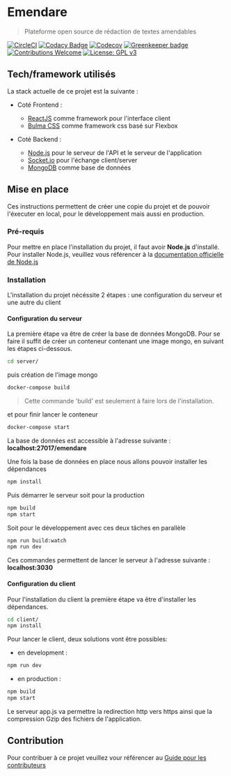 # Emendare

> Plateforme open source de rédaction de textes amendables

[![CircleCI](https://circleci.com/gh/jimmyleray/Emendare.svg?style=svg)](https://circleci.com/gh/jimmyleray/Emendare) [![Codacy Badge](https://api.codacy.com/project/badge/Grade/0a1f29651edb493ba197fd794d4bc5d4)](https://www.codacy.com/app/jimmy.leray/Emendare?utm_source=github.com&utm_medium=referral&utm_content=JimmyLeray/Emendare&utm_campaign=Badge_Grade) [![Codecov](https://codecov.io/gh/JimmyLeray/Emendare/branch/master/graph/badge.svg)](https://codecov.io/gh/JimmyLeray/Emendare) [![Greenkeeper badge](https://badges.greenkeeper.io/jimmyleray/Emendare.svg)](https://greenkeeper.io/) [![Contributions Welcome](https://img.shields.io/badge/contributions-welcome-brightgreen.svg?style=flat)](https://github.com/jimmyleray/Emendare/issues) [![License: GPL v3](https://img.shields.io/badge/License-GPL%20v3-blue.svg)](https://www.gnu.org/licenses/gpl-3.0)

## Tech/framework utilisés

La stack actuelle de ce projet est la suivante :

- Coté Frontend :

  - [ReactJS](https://reactjs.org/) comme framework pour l'interface client
  - [Bulma CSS](https://bulma.io/) comme framework css basé sur Flexbox

- Coté Backend :
  - [Node.js](https://nodejs.org/en/) pour le serveur de l'API et le serveur de l'application
  - [Socket.io](https://socket.io/) pour l'échange client/server
  - [MongoDB](https://www.mongodb.com/fr) comme base de données

## Mise en place

Ces instructions permettent de créer une copie du projet et de pouvoir l'éxecuter en local, pour le développement mais aussi en production.

### Pré-requis

Pour mettre en place l'installation du projet, il faut avoir **Node.js** d'installé.
Pour installer Node.js, veuillez vous référencer à la [documentation officielle de Node.js](https://nodejs.org/fr/)

### Installation

L'installation du projet nécéssite 2 étapes : une configuration du serveur et une autre du client

#### Configuration du serveur

La première étape va être de créer la base de données MongoDB. Pour se faire il suffit de créer un conteneur contenant une image mongo, en suivant les étapes ci-dessous.

```bash
cd server/
```

puis création de l'image mongo

```bash
docker-compose build
```

> Cette commande 'build' est seulement à faire lors de l'installation.

et pour finir lancer le conteneur

```bash
docker-compose start
```

La base de données est accessible à l'adresse suivante : **localhost:27017/emendare**

Une fois la base de données en place nous allons pouvoir installer les dépendances

```bash
npm install
```

Puis démarrer le serveur soit pour la production

```bash
npm build
npm start
```

Soit pour le développement avec ces deux tâches en parallèle

```bash
npm run build:watch
npm run dev
```

Ces commandes permettent de lancer le serveur à l'adresse suivante : **localhost:3030**

#### Configuration du client

Pour l'installation du client la première étape va être d'installer les dépendances.

```bash
cd client/
npm install
```

Pour lancer le client, deux solutions vont être possibles:

- en development :

```bash
npm run dev
```

- en production :

```bash
npm build
npm start
```

Le serveur app.js va permettre la redirection http vers https ainsi que la compression Gzip des fichiers de l'application.

## Contribution

Pour contribuer à ce projet veuillez vour référencer au [Guide pour les contributeurs](https://github.com/jimmyleray/Emendare/blob/master/CONTRIBUTING.md)
